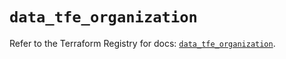 # `data_tfe_organization`

Refer to the Terraform Registry for docs: [`data_tfe_organization`](https://registry.terraform.io/providers/hashicorp/tfe/0.63.0/docs/data-sources/organization).
